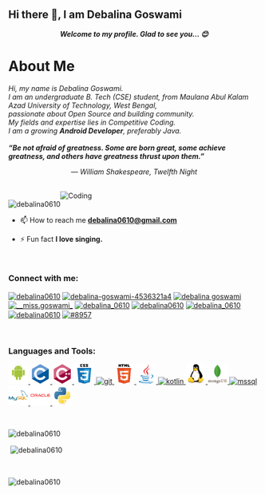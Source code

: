 ## Hi there 👋, I am Debalina Goswami

<p align="center">
  <em><strong>Welcome to my profile. Glad to see you... 😊 </strong></em>
  </p>

<!--
**debalina0610/debalina0610** is a ✨ _special_ ✨ repository because its `README.md` (this file) appears on your GitHub profile.

Here are some ideas to get you started:

- 🔭 I’m currently working on ...
- 🌱 I’m currently learning ...
- 👯 I’m looking to collaborate on ...
- 🤔 I’m looking for help with ...
- 💬 Ask me about ...
- 📫 How to reach me: ...
- 😄 Pronouns: ...
- ⚡ Fun fact: ...
-->


# About Me

*Hi, my name is Debalina Goswami. <br />
I am an undergraduate B. Tech (CSE) student, from Maulana Abul Kalam Azad University of Technology, West Bengal,<br />
passionate about Open Source and building community.<br />
My fields and expertise lies in Competitive Coding. <br />
I am a growing **Android Developer**, preferably Java.<br />
<br />*
***“Be not afraid of greatness. Some are born great, some achieve greatness, and others have greatness thrust upon them.”***<br />
<p align="center">
  <em>― William Shakespeare, Twelfth Night<br /></em>
  </p>
<br />

<img align="right" alt="Coding" width="400" src="https://us.123rf.com/450wm/7romawka7/7romawka71901/7romawka7190100010/126259709-cute-smiling-girl-sitting-at-laptop-and-learning-web-design-and-coding-vector-illustration-isolated-.jpg?ver=6">

<p align="left"> <img src="https://komarev.com/ghpvc/?username=debalina0610&label=Profile%20views&color=0e75b6&style=flat" alt="debalina0610" /> </p>

- 📫 How to reach me **debalina0610@gmail.com**

- ⚡ Fun fact **I love singing.**
<br />
<h3 align="left">Connect with me:</h3>
<p align="left">
<a href="https://twitter.com/debalina0610" target="blank"><img align="center" src="https://raw.githubusercontent.com/rahuldkjain/github-profile-readme-generator/master/src/images/icons/Social/twitter.svg" alt="debalina0610" height="30" width="40" /></a>
<a href="https://linkedin.com/in/debalina-goswami-4536321a4" target="blank"><img align="center" src="https://raw.githubusercontent.com/rahuldkjain/github-profile-readme-generator/master/src/images/icons/Social/linked-in-alt.svg" alt="debalina-goswami-4536321a4" height="30" width="40" /></a>
<a href="https://fb.com/debalina goswami" target="blank"><img align="center" src="https://raw.githubusercontent.com/rahuldkjain/github-profile-readme-generator/master/src/images/icons/Social/facebook.svg" alt="debalina goswami" height="30" width="40" /></a>
<a href="https://instagram.com/__miss.goswami_" target="blank"><img align="center" src="https://raw.githubusercontent.com/rahuldkjain/github-profile-readme-generator/master/src/images/icons/Social/instagram.svg" alt="__miss.goswami_" height="30" width="40" /></a>
<a href="https://www.codechef.com/users/debalina_0610" target="blank"><img align="center" src="https://cdn.jsdelivr.net/npm/simple-icons@3.1.0/icons/codechef.svg" alt="debalina_0610" height="30" width="40" /></a>
<a href="https://www.hackerrank.com/debalina0610" target="blank"><img align="center" src="https://raw.githubusercontent.com/rahuldkjain/github-profile-readme-generator/master/src/images/icons/Social/hackerrank.svg" alt="debalina0610" height="30" width="40" /></a>
<a href="https://www.leetcode.com/debalina_0610" target="blank"><img align="center" src="https://raw.githubusercontent.com/rahuldkjain/github-profile-readme-generator/master/src/images/icons/Social/leet-code.svg" alt="debalina_0610" height="30" width="40" /></a>
<a href="https://auth.geeksforgeeks.org/user/debalina0610" target="blank"><img align="center" src="https://raw.githubusercontent.com/rahuldkjain/github-profile-readme-generator/master/src/images/icons/Social/geeks-for-geeks.svg" alt="debalina0610" height="30" width="40" /></a>
<a href="https://discord.gg/#8957" target="blank"><img align="center" src="https://raw.githubusercontent.com/rahuldkjain/github-profile-readme-generator/master/src/images/icons/Social/discord.svg" alt="#8957" height="30" width="40" /></a>
</p>
<br />
<h3 align="left">Languages and Tools:</h3>
<p align="left"> <a href="https://developer.android.com" target="_blank" rel="noreferrer"> <img src="https://raw.githubusercontent.com/devicons/devicon/master/icons/android/android-original-wordmark.svg" alt="android" width="40" height="40"/> </a> <a href="https://www.cprogramming.com/" target="_blank" rel="noreferrer"> <img src="https://raw.githubusercontent.com/devicons/devicon/master/icons/c/c-original.svg" alt="c" width="40" height="40"/> </a> <a href="https://www.w3schools.com/cpp/" target="_blank" rel="noreferrer"> <img src="https://raw.githubusercontent.com/devicons/devicon/master/icons/cplusplus/cplusplus-original.svg" alt="cplusplus" width="40" height="40"/> </a> <a href="https://www.w3schools.com/css/" target="_blank" rel="noreferrer"> <img src="https://raw.githubusercontent.com/devicons/devicon/master/icons/css3/css3-original-wordmark.svg" alt="css3" width="40" height="40"/> </a> <a href="https://git-scm.com/" target="_blank" rel="noreferrer"> <img src="https://www.vectorlogo.zone/logos/git-scm/git-scm-icon.svg" alt="git" width="40" height="40"/> </a> <a href="https://www.w3.org/html/" target="_blank" rel="noreferrer"> <img src="https://raw.githubusercontent.com/devicons/devicon/master/icons/html5/html5-original-wordmark.svg" alt="html5" width="40" height="40"/> </a> <a href="https://www.java.com" target="_blank" rel="noreferrer"> <img src="https://raw.githubusercontent.com/devicons/devicon/master/icons/java/java-original.svg" alt="java" width="40" height="40"/> </a> <a href="https://kotlinlang.org" target="_blank" rel="noreferrer"> <img src="https://www.vectorlogo.zone/logos/kotlinlang/kotlinlang-icon.svg" alt="kotlin" width="40" height="40"/> </a> <a href="https://www.linux.org/" target="_blank" rel="noreferrer"> <img src="https://raw.githubusercontent.com/devicons/devicon/master/icons/linux/linux-original.svg" alt="linux" width="40" height="40"/> </a> <a href="https://www.mongodb.com/" target="_blank" rel="noreferrer"> <img src="https://raw.githubusercontent.com/devicons/devicon/master/icons/mongodb/mongodb-original-wordmark.svg" alt="mongodb" width="40" height="40"/> </a> <a href="https://www.microsoft.com/en-us/sql-server" target="_blank" rel="noreferrer"> <img src="https://www.svgrepo.com/show/303229/microsoft-sql-server-logo.svg" alt="mssql" width="40" height="40"/> </a> <a href="https://www.mysql.com/" target="_blank" rel="noreferrer"> <img src="https://raw.githubusercontent.com/devicons/devicon/master/icons/mysql/mysql-original-wordmark.svg" alt="mysql" width="40" height="40"/> </a> <a href="https://www.oracle.com/" target="_blank" rel="noreferrer"> <img src="https://raw.githubusercontent.com/devicons/devicon/master/icons/oracle/oracle-original.svg" alt="oracle" width="40" height="40"/> </a> <a href="https://www.python.org" target="_blank" rel="noreferrer"> <img src="https://raw.githubusercontent.com/devicons/devicon/master/icons/python/python-original.svg" alt="python" width="40" height="40"/> </a> </p>
<br />
<p><img align="left" src="https://github-readme-stats.vercel.app/api/top-langs?username=debalina0610&show_icons=true&locale=en&layout=compact" alt="debalina0610" /></p>
<br />
<p>&nbsp;<img align="center" src="https://github-readme-stats.vercel.app/api?username=debalina0610&show_icons=true&locale=en" alt="debalina0610" /></p>
<br />
<p><img align="center" src="https://github-readme-streak-stats.herokuapp.com/?user=debalina0610&" alt="debalina0610" /></p>
